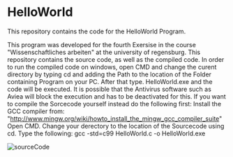# HelloWorld
This repository contains the code for the HelloWorld Program.

This program was developed for the fourth Exersise in the course "Wissenschaftliches arbeiten" at the university of regensburg.
This repository contains the source code, as well as the compiled code. In order to run the compiled code on windows, open CMD and change the curent directory by typing cd and adding the Path to the location of the Folder containing Program on your PC.
After that type. HelloWorld.exe and the code will be executed. It is possible that the Antivirus software such as Aviea will block the execution and has to be deactivated for this.
If you want to compile the Sorcecode yourself instead do the following first: Install the GCC compiler from: "http://www.mingw.org/wiki/howto_install_the_mingw_gcc_compiler_suite" Open CMD. Change your derectory to the location of the Sourcecode using cd. Type the following:  gcc -std=c99 HelloWorld.c -o HelloWorld.exe


![sourceCode](https://user-images.githubusercontent.com/53040360/97560622-3acf5600-19df-11eb-86e4-58c2959b9a4b.png)
